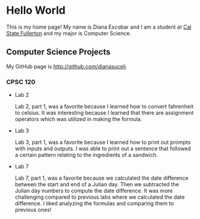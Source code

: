 # Hello World

This is my home page! My name is Diana Escobar and I am a student at [Cal State Fullerton](http://www.fullerton.edu/) and my major is Computer Science.

## Computer Science Projects

My GitHub page is http://github.com/dianasuceli.

### CPSC 120

* Lab 2

    Lab 2, part 1, was a favorite because I learned how to convert fahrenheit to celsius. It was interesting because I learned that there are assignment operators which was utilized in making the formula. 

* Lab 3 

    Lab 3, part 1, was a favorite because I learned how to print out prompts with inputs and outputs. I was able to print out a sentence that followed a certain pattern relating to the ingredients of a sandwich. 

* Lab 7

    Lab 7, part 1, was a favorite because we calculated the date difference between the start and end of a Julian day. Then we subtracted the Julian day numbers to compute the date difference. It was more challenging compared to previous labs where we calculated the date difference. I liked analyzing the formulas and comparing them to previous ones!
